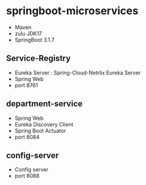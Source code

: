 # springboot-microservices
- Maven
- zulu JDK17
- SpringBoot 3.1.7

## Service-Registry 
- Eureka Server : Spring-Cloud-Netrlix Eureka Server
- Spring Web 
- port 8761

## department-service
- Spring Web
- Eureka Discovery Client
- Spring Boot Actuator
- port 8084

## config-server
- Config server
- port 8088